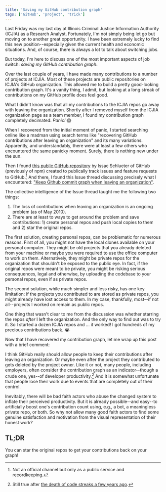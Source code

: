 ```yaml
---
title: 'Saving my GitHub contribution graph'
tags: ['GitHub', 'project', 'trick']
---
```


Last Friday was my last day at Illinois Criminal Justice Information Authority (ICJIA) as a Research Analyst. Fortunately, I'm not simply being let go but moving on to another great opportunity. I have been extremely lucky to find this new position--especially given the current health and economic situations. And, of course, there is always a lot to talk about switching jobs.

But today, I'm here to discuss one of the most important aspects of job switch: _saving my GitHub contribution graph_.

Over the last couple of years, I have made many contributions to a number of projects at ICJIA. Most of these projects are public repositories on ICJIA's GitHub organization. This allowed me to build a pretty good-looking contribution graph. It's a vanity thing, I admit, but looking at a long streak of contributions on my GitHub profile does feel good.

What I didn't know was that all my contributions to the ICJIA repos go away with leaving the organization. Shortly after I removed myself from the ICJIA organization page as a team member, I found my contribution graph completely decimated. _Panic!_ 😱

When I recovered from the initial moment of panic, I started searching online like a madman using search terms like "recovering GitHub contributions after leaving an organization" and its many variations. Apparently, and understandably, there were at least a few others who encountered the same panicky moment. Surely, there is nothing new under the sun.

Then I found [this public GitHub repository](https://github.com/isaacs/github) by Issac Schlueter of GitHub (previously of npm) created to publically track issues and feature requests to GitHub.[^1] And there, I found this Issue thread discussing precisely what I encountered: ["Keep Github commit graph when leaving an organization"](https://github.com/isaacs/github/issues/1138).

[^1]: Not an official channel but only as a public service and recordkeeping.

The collective intelligence of the Issue thread taught me the following two things:

1. The loss of contributions when leaving an organization is an ongoing problem (as of May 2010).
2. There are at least to ways to get around the problem and save contributions: 1) create personal repos and push local copies to them and 2) star the original repos.

The first solution, creating personal repos, can be problematic for numerous reasons. First of all, you might not have the local clones available on your personal computer. They might be old projects that you already deleted from your machine or maybe you were required to use the office computer to work on them. Alternatively, they might be private repos for the organization that shouldn't be exposed to the public eye. In fact, if the original repos were meant to be private, you might be risking serious consequences, legal and otherwise, by uploading the codebase to your personal repos, even if as private repos.

The second solution, while much simpler and less risky, has one key limitation: if the projects you contributed to are stored as private repos, you might already have lost access to them. In my case, thankfully, most--if not all--projects I worked on remain as public repos.

One thing that wasn't clear to me from the discussion was whether starring the repos _after_ I left the organization. And the only way to find out was to try it. So I started a dozen ICJIA repos and ... it worked! I got hundreds of my precious contributions back. 😭

Now that I have recovered my contribution graph, let me wrap up this post with a brief comment:

I think GitHub really should allow people to keep their contributions after leaving an organization. Or maybe even after the project they contributed to gets deleted by the project owner. Like it or not, many people, including employers, often consider the contribution graph as an indicator--though a crude one, yes--of developer productivity.[^2] And it is somewhat unfortunate that people lose their work due to events that are completely out of their control.

[^2]: Still true after [the death of code streaks a few years ago](https://github.blog/2016-05-19-more-contributions-on-your-profile/).

Inevitably, there will be bad faith actors who abuse the changed system to inflate their perceived productivity. But it is already possible--and easy--to artificially boost one's contribution count using, e.g., a bot, a meaningless private repo, or both. So why not allow many good faith actors to find some genuine satisfaction and motivation from the visual representation of their honest work?

## TL;DR

You can star the original repos to get your contributions back on your graph!
